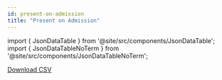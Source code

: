 ```yaml
---
id: present-on-admission
title: "Present on Admission"
---
```


import { JsonDataTable } from '@site/src/components/JsonDataTable';
import { JsonDataTableNoTerm } from '@site/src/components/JsonDataTableNoTerm';

<JsonDataTableNoTerm  jsonPath="nodes.seed\.the_tuva_project\.terminology__present_on_admission.columns" />

<a href="https://tuva-public-resources.s3.amazonaws.com/versioned_terminology/latest/present_on_admission.csv_0_0_0.csv.gz">Download CSV</a>
